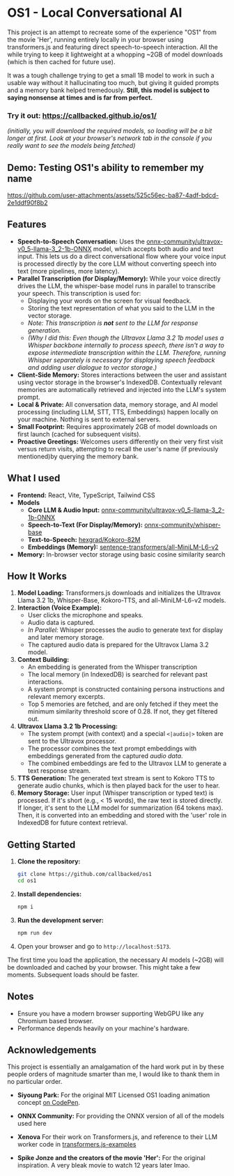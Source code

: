 # OS1 - Local Conversational AI

This project is an attempt to recreate some of the experience "OS1" from the movie 'Her', running entirely locally in your browser using transformers.js and featuring direct speech-to-speech interaction. All the while trying to keep it lightweight at a whopping ~2GB of model downloads (which is then cached for future use).

It was a tough challenge trying to get a small 1B model to work in such a usable way without it hallucinating too much, but giving it guided prompts and a memory bank helped tremedously. **Still, this model is subject to saying nonsense at times and is far from perfect.**

### Try it out: https://callbacked.github.io/os1/
*(initially, you will download the required models, so loading will be a bit longer at first. Look at your browser's network tab in the console if you really want to see the models being fetched)*

## Demo: Testing OS1's ability to remember my name


https://github.com/user-attachments/assets/525c56ec-ba87-4adf-bdcd-2e1ddf90f8b2


## Features

*   **Speech-to-Speech Conversation:** Uses the [onnx-community/ultravox-v0_5-llama-3_2-1b-ONNX](https://huggingface.co/onnx-community/ultravox-v0_5-llama-3_2-1b-ONNX) model, which accepts both audio and text input. This lets us do a direct conversational flow where your voice input is processed directly by the core LLM without converting speech into text (more pipelines, more latency).
*   **Parallel Transcription (for Display/Memory):** While your voice directly drives the LLM, the whisper-base model runs in parallel to transcribe your speech. This transcription is used for:
    *   Displaying your words on the screen for visual feedback.
    *   Storing the text representation of what you said to the LLM in the vector storage. 
    *   *Note: This transcription is **not** sent to the LLM for response generation.*
    *   *(Why I did this: Even though the Ultravox Llama 3.2 1b model uses a Whisper backbone internally to process speech, there isn't a way to expose intermediate transcription within the LLM. Therefore, running Whisper separately is necessary for displaying speech feedback and adding user dialogue to vector storage.)*
*   **Client-Side Memory:** Stores interactions between the user and assistant using vector storage in the browser's IndexedDB. Contextually relevant memories are automatically retrieved and injected into the LLM's system prompt. 
*   **Local & Private:** All conversation data, memory storage, and AI model processing (including LLM, STT, TTS, Embeddings) happen locally on your machine. Nothing is sent to external servers.
*   **Small Footprint:** Requires approximately 2GB of model downloads on first launch (cached for subsequent visits).
*   **Proactive Greetings:** Welcomes users differently on their very first visit versus return visits, attempting to recall the user's name (if previously mentioned)by querying the memory bank.


## What I used

*   **Frontend:** React, Vite, TypeScript, Tailwind CSS
*   **Models**
    *   **Core LLM & Audio Input:** [onnx-community/ultravox-v0_5-llama-3_2-1b-ONNX](https://huggingface.co/onnx-community/ultravox-v0_5-llama-3_2-1b-ONNX)
    *   **Speech-to-Text (For Display/Memory):** [onnx-community/whisper-base](https://huggingface.co/onnx-community/whisper-base)
    *   **Text-to-Speech:** [hexgrad/Kokoro-82M](https://huggingface.co/hexgrad/Kokoro-82M)
    *   **Embeddings (Memory):** [sentence-transformers/all-MiniLM-L6-v2](https://huggingface.co/sentence-transformers/all-MiniLM-L6-v2)
*   **Memory:** In-browser vector storage using basic cosine similarity search 



## How It Works

1.  **Model Loading:** Transformers.js downloads and initializes the Ultravox Llama 3.2 1b, Whisper-Base, Kokoro-TTS, and all-MiniLM-L6-v2 models.
2.  **Interaction (Voice Example):**
    *   User clicks the microphone and speaks.
    *   Audio data is captured.
    *   *In Parallel:* Whisper processes the audio to generate text for display and later memory storage.
    *   The captured audio data is prepared for the Ultravox Llama 3.2 model.
3.  **Context Building:**
    *   An embedding is generated from the Whisper transcription
    *   The local memory (in IndexedDB) is searched for relevant past interactions.
    *   A system prompt is constructed containing persona instructions and relevant memory excerpts.
    *  Top 5 memories are fetched, and are only fetched if they meet the minimum similarity threshold score of 0.28. If not, they get filtered out.
4.  **Ultravox Llama 3.2 1b Processing:**
    *   The system prompt (with context) and a special `<|audio|>` token are sent to the Ultravox processor.
    *   The processor combines the text prompt embeddings with embeddings generated from the captured *audio data*.
    *   The combined embeddings are fed to the Ultravox LLM to generate a text response stream.
5.  **TTS Generation:** The generated text stream is sent to Kokoro TTS to generate audio chunks, which is then played back for the user to hear.
7.  **Memory Storage:** User input (Whisper transcription or typed text) is processed. If it's short (e.g., < 15 words), the raw text is stored directly. If longer, it's sent to the LLM model for summarization (64 tokens max). Then, it is converted into an embedding and stored with the 'user' role in IndexedDB for future context retrieval.


## Getting Started

1.  **Clone the repository:**
    ```bash
    git clone https://github.com/callbacked/os1
    cd os1 
    ```
2.  **Install dependencies:**
    ```bash
    npm i
    ```
3.  **Run the development server:**
    ```bash
    npm run dev
    ```
4.  Open your browser and go to `http://localhost:5173`.

The first time you load the application, the necessary AI models (~2GB) will be downloaded and cached by your browser. This might take a few moments. Subsequent loads should be faster.

## Notes

*   Ensure you have a modern browser supporting WebGPU like any Chromium based browser.
*   Performance depends heavily on your machine's hardware.

## Acknowledgements

This project is essentially an amalgamation of the hard work put in by these people orders of magnitude smarter than me, I would like to thank them in no particular order.

*   **Siyoung Park:** For the original MIT Licensed OS1 loading animation concept [on CodePen](https://codepen.io/psyonline/pen/yayYWg).

*   **ONNX Community:** For providing the ONNX version of all of the models used here

*   **Xenova** For their work on Transformers.js, and reference to their LLM worker code in [transformers.js-examples](https://github.com/huggingface/transformers.js-examples)

*   **Spike Jonze and the creators of the movie 'Her':** For the original inspiration. A very bleak movie to watch 12 years later lmao.


